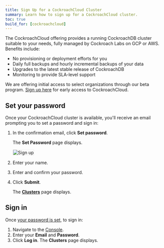 ```yaml
---
title: Sign Up for a CockroachCloud Cluster
summary: Learn how to sign up for a CockroachCloud cluster.
toc: true
build_for: [cockroachcloud]
---
```


The CockroachCloud offering provides a running CockroachDB cluster suitable to your needs, fully managed by Cockroach Labs on GCP or AWS. Benefits include:

- No provisioning or deployment efforts for you
- Daily full backups and hourly incremental backups of your data
- Upgrades to the latest stable release of CockroachDB
- Monitoring to provide SLA-level support

We are offering initial access to select organizations through our beta program. [Sign up here](https://www.cockroachlabs.com/product/cockroachcloud/) for early access to CockroachCloud.

## Set your password

Once your CockroachCloud cluster is available, you'll receive an email prompting you to set a password and sign in:

1. In the confirmation email, click **Set password**.

    The **Set Password** page displays.

    <img src="{{ 'images/v19.2/cockroachcloud/sign-up.png' | relative_url }}" alt="Sign up" style="border:1px solid #eee;max-width:100%" />

2. Enter your name.
3. Enter and confirm your password.
4. Click **Submit**.

    The [**Clusters**](cockroachcloud-clusters-page.html) page displays.

## Sign in

Once [your password is set](#set-your-password), to sign in:

1. Navigate to the [Console](https://cockroachlabs.cloud/).
2. Enter your **Email** and **Password**.
3. Click **Log in**.
    The **Clusters** page displays.
